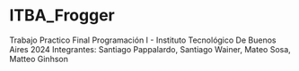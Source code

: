 # ITBA_Frogger
Trabajo Practico Final Programación I - Instituto Tecnológico De Buenos Aires 2024
Integrantes: Santiago Pappalardo, Santiago Wainer, Mateo Sosa, Matteo Ginhson
